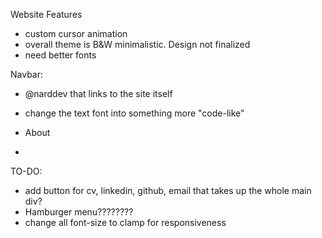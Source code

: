 Website Features
- custom cursor animation
- overall theme is B&W minimalistic. Design not finalized
- need better fonts

Navbar:
- @narddev that links to the site itself
- change the text font into something more "code-like"

- About
- 

TO-DO:
- add button for cv, linkedin, github, email that takes up the whole main div?
- Hamburger menu????????
- change all font-size to clamp for responsiveness